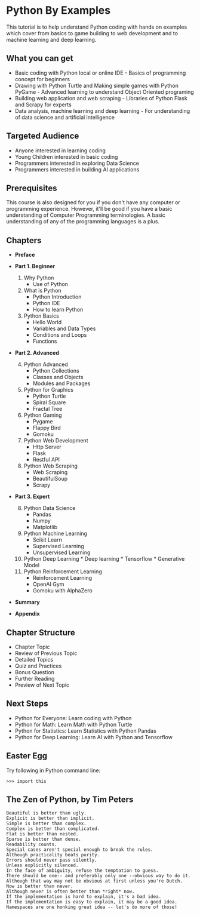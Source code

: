 # Python By Examples

This tutorial is to help understand Python coding with hands on examples which cover from basics to game building to web development and to machine learning and deep learning. 

## What you can get

- Basic coding with Python local or online IDE - Basics of programming concept for beginners
- Drawing with Python Turtle and Making simple games with Python PyGame - Advanced learning to understand Object Oriented programing
- Building web application and web scraping - Libraries of Python Flask and Scrapy for experts
- Data analysis, machine learning and deep learning - For understanding of data science and artificial intelligence

## Targeted Audience

- Anyone interested in learning coding
- Young Children interested in basic coding
- Programmers interested in exploring Data Science
- Programmers interested in building AI applications

## Prerequisites

This course is also designed for you if you don't have any computer or programming experience. However, it'll be good if you have a basic understanding of Computer Programming terminologies. A basic understanding of any of the programming languages is a plus.

## Chapters

*   **Preface**

*   **Part 1. Beginner**

    1.  Why Python
        *   Use of Python
    2.  What is Python
        *   Python Introduction
        *   Python IDE
        *   How to learn Python
    3.  Python Basics
        *   Hello World
        *   Variables and Data Types
        *   Conditions and Loops
        *   Functions
  
*   **Part 2. Advanced**

    4.  Python Advanced
        *   Python Collections
        *   Classes and Objects
        *   Modules and Packages
    5.  Python for Graphics
        *   Python Turtle
        *   Spiral Square
        *   Fractal Tree
    6.  Python Gaming
        *   Pygame
        *   Flappy Bird
        *   Gomoku
    7.  Python Web Development
        *   Http Server
        *   Flask
        *   Restful API
    8.  Python Web Scraping
        *   Web Scraping
        *   BeautifulSoup
        *   Scrapy

*   **Part 3. Expert**

    8.  Python Data Science
        *   Pandas
        *   Numpy
        *   Matplotlib
    9.  Python Machine Learning
        *   Scikit Learn
        *   Supervised Learning
        *   Unsupervised Learning
    10.  Python Deep Learning
        *   Deep learning
        *   Tensorflow
        *   Generative Model
    11.  Python Reinforcement Learning
          * Reinforcement Learning
          * OpenAI Gym
          * Gomoku with AlphaZero

*   **Summary**

*   **Appendix**

## Chapter Structure

* Chapter Topic
* Review of Previous Topic
* Detailed Topics
* Quiz and Practices
* Bonus Question
* Further Reading
* Preview of Next Topic

## Next Steps

- Python for Everyone: Learn coding with Python
- Python for Math: Learn Math with Python Turtle
- Python for Statistics: Learn Statistics with Python Pandas
- Python for Deep Learning: Learn AI with Python and Tensorflow

## Easter Egg

Try following in Python command line:

`>>> import this`

## The Zen of Python, by Tim Peters
```
Beautiful is better than ugly.
Explicit is better than implicit.
Simple is better than complex.
Complex is better than complicated.
Flat is better than nested.
Sparse is better than dense.
Readability counts.
Special cases aren't special enough to break the rules.
Although practicality beats purity.
Errors should never pass silently.
Unless explicitly silenced.
In the face of ambiguity, refuse the temptation to guess.
There should be one-- and preferably only one --obvious way to do it.
Although that way may not be obvious at first unless you're Dutch.
Now is better than never.
Although never is often better than *right* now.
If the implementation is hard to explain, it's a bad idea.
If the implementation is easy to explain, it may be a good idea.
Namespaces are one honking great idea -- let's do more of those!
```
